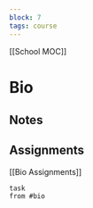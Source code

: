 ```yaml
---
block: 7
tags: course
---
```


[[School MOC]]
# Bio

## Notes


## Assignments
[[Bio Assignments]]
```dataview
task
from #bio
```
